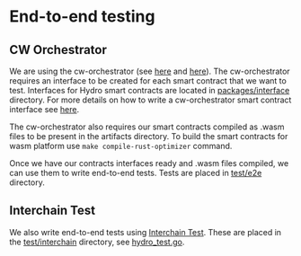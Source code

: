 # End-to-end testing


## CW Orchestrator

We are using the cw-orchestrator (see [here](https://github.com/AbstractSDK/cw-orchestrator) and [here](https://orchestrator.abstract.money/intro.html)). The cw-orchestrator requires an interface to be created for each smart contract that we want to test. Interfaces for Hydro smart contracts are located in [packages/interface](./packages/interface/) directory. For more details on how to write a cw-orchestrator smart contract interface see [here](https://orchestrator.abstract.money/contracts/interfaces.html).

The cw-orchestrator also requires our smart contracts compiled as .wasm files to be present in the artifacts directory. To build the smart contracts for wasm platform use `make compile-rust-optimizer` command.

Once we have our contracts interfaces ready and .wasm files compiled, we can use them to write end-to-end tests. Tests are placed in [test/e2e](./test/e2e/) directory.

## Interchain Test

We also write end-to-end tests using [Interchain Test](https://github.com/strangelove-ventures/interchaintest).
These are placed in the [test/interchain](./test/interchain) directory, see [hydro_test.go](./test/interchain/hydro_test.go).
